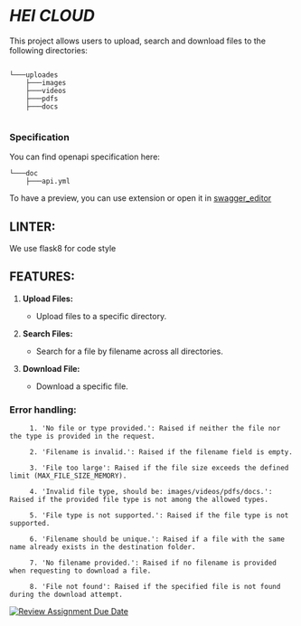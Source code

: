 # _HEI CLOUD_

This project allows users to upload, search and download files to the following directories: 

```plaintext

└───uploades
    ├───images
    ├───videos
    ├───pdfs
    ├───docs
    
```

### Specification
You can find openapi specification here: 

```tree
└───doc
    ├───api.yml
```

To have a preview, you can use extension or open it in [swagger_editor](https://editor.swagger.io/)

## LINTER: 
We use flask8 for code style

## FEATURES:

1. **Upload Files:**
   - Upload files to a specific directory.

2. **Search Files:**
   - Search for a file by filename across all directories.

3. **Download File:**
   - Download a specific file.

### Error handling:

```plaintext
     1. 'No file or type provided.': Raised if neither the file nor the type is provided in the request.

     2. 'Filename is invalid.': Raised if the filename field is empty.

     3. 'File too large': Raised if the file size exceeds the defined limit (MAX_FILE_SIZE_MEMORY).

     4. 'Invalid file type, should be: images/videos/pdfs/docs.': Raised if the provided file type is not among the allowed types.

     5. 'File type is not supported.': Raised if the file type is not supported.

     6. 'Filename should be unique.': Raised if a file with the same name already exists in the destination folder.

     7. 'No filename provided.': Raised if no filename is provided when requesting to download a file.

     8. 'File not found': Raised if the specified file is not found during the download attempt.
```

[![Review Assignment Due Date](https://classroom.github.com/assets/deadline-readme-button-24ddc0f5d75046c5622901739e7c5dd533143b0c8e959d652212380cedb1ea36.svg)](https://classroom.github.com/a/wTBA-Etm)
